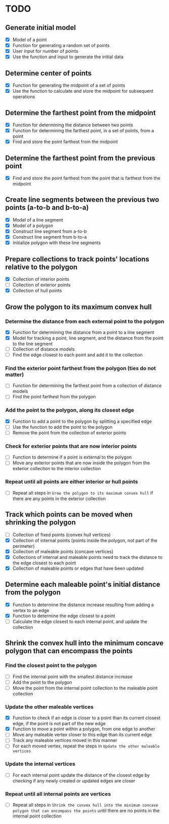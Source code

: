 # TODO

## Generate initial model

- [X] Model of a point
- [X] Function for generating a random set of points
- [X] User input for number of points
- [X] Use the function and input to generate the initial data

## Determine center of points

- [X] Function for generating the midpoint of a set of points
- [X] Use the function to calculate and store the midpoint for subsequent operations

## Determine the farthest point from the midpoint

- [X] Function for determining the distance between two points
- [X] Function for determining the farthest point, in a set of points, from a point
- [X] Find and store the point farthest from the midpoint

## Determine the farthest point from the previous point

- [X] Find and store the point farthest from the point that is farthest from the midpoint

## Create line segments between the previous two points (a-to-b and b-to-a)

- [X] Model of a line segment
- [X] Model of a polygon
- [X] Construct line segment from a-to-b
- [X] Construct line segment from b-to-a
- [X] Initialize polygon with these line segments

## Prepare collections to track points' locations relative to the polygon

- [X] Collection of interior points
- [ ] Collection of exterior points
- [X] Collection of hull points

## Grow the polygon to its maximum convex hull

### Determine the distance from each external point to the polygon

- [X] Function for determining the distance from a point to a line segment
- [X] Model for tracking a point, line segment, and the distance from the point to the line segment
- [ ] Collection of distance models
- [ ] Find the edge closest to each point and add it to the collection

### Find the exterior point farthest from the polygon (ties do not matter)

- [ ] Function for determining the farthest point from a collection of distance models
- [ ] Find the point farthest from the polygon

### Add the point to the polygon, along its closest edge

- [X] Function to add a point to the polygon by splitting a specified edge
- [ ] Use the function to add the point to the polygon
- [ ] Remove the point from the collection of exterior points

### Check for exterior points that are now interior points

- [ ] Function to determine if a point is external to the polygon
- [ ] Move any exterior points that are now inside the polygon from the exterior collection to the interior collection

### Repeat until all points are either interior or hull points

- [ ] Repeat all steps in `Grow the polygon to its maximum convex hull` if there are any points in the exterior collection

## Track which points can be moved when shrinking the polygon

- [ ] Collection of fixed points (convex hull vertices)
- [X] Collection of internal points (points inside the polygon, not part of the perimeter)
- [X] Collection of maleable points (concave vertices)
- [X] Collections of internal and maleable points need to track the distance to the edge closest to each point
- [X] Collection of maleable points or edges that have been updated

## Determine each maleable point's initial distance from the polygon

- [X] Function to determine the distance increase resulting from adding a vertex to an edge
- [X] Function to determine the edge closest to a point
- [ ] Calculate the edge closest to each internal point, and update the collection

## Shrink the convex hull into the minimum concave polygon that can encompass the points

### Find the closest point to the polygon

- [ ] Find the internal point with the smallest distance increase
- [ ] Add the point to the polygon
- [ ] Move the point from the internal point collection to the maleable point collection

### Update the other maleable vertices

- [X] Function to check if an edge is closer to a point than its current closest edge, if the point is not part of the new edge
- [X] Function to move a point within a polygon, from one edge to another
- [ ] Move any maleable vertex closer to this edge than its current edge
- [ ] Track any maleable vertices moved in this manner
- [ ] For each moved vertex, repeat the steps in `Update the other maleable vertices`

### Update the internal vertices

- [ ] For each internal point update the distance of the closest edge by checking if any newly created or updated edges are closer

### Repeat until all internal points are vertices

- [ ] Repeat all steps in `Shrink the convex hull into the minimum concave polygon that can encompass the points` until there are no points in the internal point collection

